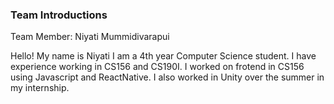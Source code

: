 ### Team Introductions

Team Member: Niyati Mummidivarapui

Hello! My name is Niyati I am a 4th year Computer Science student. I have experience working in CS156 and CS190I. I worked on frotend in CS156 using Javascript and ReactNative.
I also worked in Unity over the summer in my internship.
